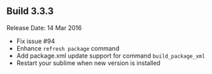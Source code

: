 Build 3.3.3
-----------
Release Date: 14 Mar 2016

* Fix issue #94
* Enhance ``refresh package`` command
* Add package.xml update support for command ``build_package_xml``
* Restart your sublime when new version is installed